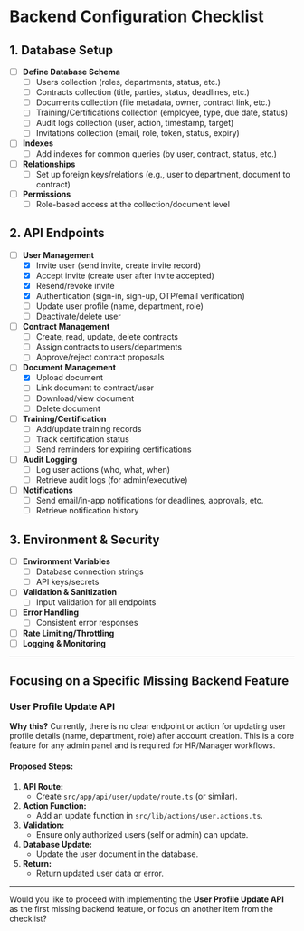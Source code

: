 # Backend Configuration Checklist

## 1. Database Setup

- [ ] **Define Database Schema**
  - [ ] Users collection (roles, departments, status, etc.)
  - [ ] Contracts collection (title, parties, status, deadlines, etc.)
  - [ ] Documents collection (file metadata, owner, contract link, etc.)
  - [ ] Training/Certifications collection (employee, type, due date, status)
  - [ ] Audit logs collection (user, action, timestamp, target)
  - [ ] Invitations collection (email, role, token, status, expiry)
- [ ] **Indexes**
  - [ ] Add indexes for common queries (by user, contract, status, etc.)
- [ ] **Relationships**
  - [ ] Set up foreign keys/relations (e.g., user to department, document to contract)
- [ ] **Permissions**
  - [ ] Role-based access at the collection/document level

## 2. API Endpoints

- [ ] **User Management**
  - [x] Invite user (send invite, create invite record)
  - [x] Accept invite (create user after invite accepted)
  - [x] Resend/revoke invite
  - [x] Authentication (sign-in, sign-up, OTP/email verification)
  - [ ] Update user profile (name, department, role)
  - [ ] Deactivate/delete user
- [ ] **Contract Management**
  - [ ] Create, read, update, delete contracts
  - [ ] Assign contracts to users/departments
  - [ ] Approve/reject contract proposals
- [ ] **Document Management**
  - [x] Upload document
  - [ ] Link document to contract/user
  - [ ] Download/view document
  - [ ] Delete document
- [ ] **Training/Certification**
  - [ ] Add/update training records
  - [ ] Track certification status
  - [ ] Send reminders for expiring certifications
- [ ] **Audit Logging**
  - [ ] Log user actions (who, what, when)
  - [ ] Retrieve audit logs (for admin/executive)
- [ ] **Notifications**
  - [ ] Send email/in-app notifications for deadlines, approvals, etc.
  - [ ] Retrieve notification history

## 3. Environment & Security

- [ ] **Environment Variables**
  - [ ] Database connection strings
  - [ ] API keys/secrets
- [ ] **Validation & Sanitization**
  - [ ] Input validation for all endpoints
- [ ] **Error Handling**
  - [ ] Consistent error responses
- [ ] **Rate Limiting/Throttling**
- [ ] **Logging & Monitoring**

---

## Focusing on a Specific Missing Backend Feature

### User Profile Update API

**Why this?**
Currently, there is no clear endpoint or action for updating user profile details (name, department, role) after account creation. This is a core feature for any admin panel and is required for HR/Manager workflows.

#### Proposed Steps:

1. **API Route:**
   - Create `src/app/api/user/update/route.ts` (or similar).
2. **Action Function:**
   - Add an update function in `src/lib/actions/user.actions.ts`.
3. **Validation:**
   - Ensure only authorized users (self or admin) can update.
4. **Database Update:**
   - Update the user document in the database.
5. **Return:**
   - Return updated user data or error.

---

Would you like to proceed with implementing the **User Profile Update API** as the first missing backend feature, or focus on another item from the checklist?
